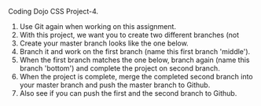 Coding Dojo CSS Project-4.
1. Use Git again when working on this assignment.
2. With this project, we want you to create two different branches (not
3. Create your master branch looks like the one below.
4. Branch it and work on the first branch (name this first branch 'middle').
5. When the first branch matches the one below, branch again (name this branch 'bottom') and complete the project on
second branch.
6. When the project is complete, merge the completed second branch into your master branch and push the
master branch to Github.
7. Also see if you can push the first and the second branch to Github.